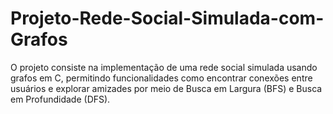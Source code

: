 # Projeto-Rede-Social-Simulada-com-Grafos
O projeto consiste na implementação de uma rede social simulada usando grafos em C, permitindo funcionalidades como encontrar conexões entre usuários e explorar amizades por meio de Busca em Largura (BFS) e Busca em Profundidade (DFS).
